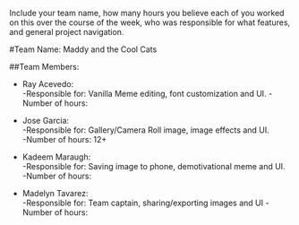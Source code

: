Include your team name, how many hours you believe each of you worked on this over the course of the week, who was responsible for what features, and general project navigation.

#Team Name: Maddy and the Cool Cats

##Team Members:

* Ray Acevedo:  
  -Responsible for: Vanilla Meme editing, font customization and UI.
  -Number of hours: 

* Jose Garcia:  
  -Responsible for: Gallery/Camera Roll image, image effects and UI.   
  -Number of hours: 12+

* Kadeem Maraugh:  
  -Responsible for: Saving image to phone, demotivational meme and UI.  
  -Number of hours: 

* Madelyn Tavarez:    
  -Responsible for: Team captain, sharing/exporting images and UI
  -Number of hours: 
